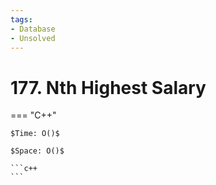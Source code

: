 ```yaml
---
tags:
- Database
- Unsolved
---
```



# 177. Nth Highest Salary

=== "C++"

    $Time: O()$

    $Space: O()$

    ```c++
    ```